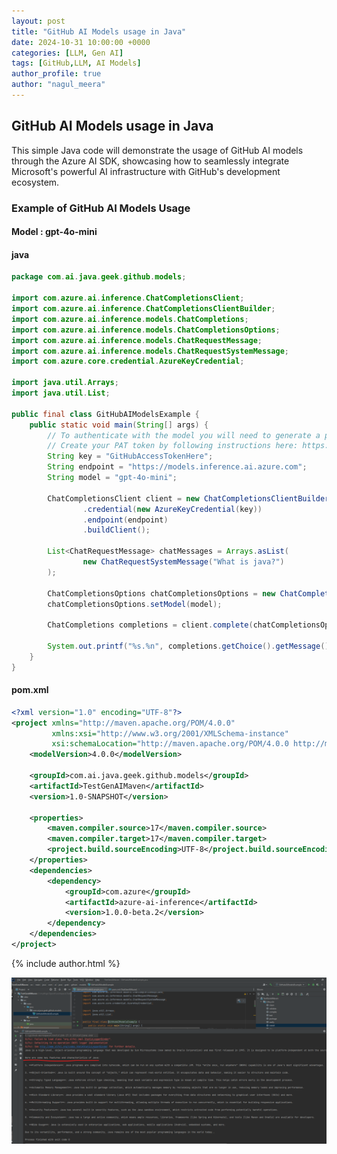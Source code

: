 ```yaml
---
layout: post
title: "GitHub AI Models usage in Java"
date: 2024-10-31 10:00:00 +0000
categories: [LLM, Gen AI]
tags: [GitHub,LLM, AI Models]
author_profile: true
author: "nagul_meera"
---
```

## GitHub AI Models usage in Java
This simple Java code will demonstrate the usage of GitHub AI models through the Azure AI SDK, showcasing how to seamlessly integrate Microsoft's powerful AI infrastructure with GitHub's development ecosystem.


### Example of GitHub AI Models Usage
#### Model : gpt-4o-mini

#### java
```java
package com.ai.java.geek.github.models;

import com.azure.ai.inference.ChatCompletionsClient;
import com.azure.ai.inference.ChatCompletionsClientBuilder;
import com.azure.ai.inference.models.ChatCompletions;
import com.azure.ai.inference.models.ChatCompletionsOptions;
import com.azure.ai.inference.models.ChatRequestMessage;
import com.azure.ai.inference.models.ChatRequestSystemMessage;
import com.azure.core.credential.AzureKeyCredential;

import java.util.Arrays;
import java.util.List;

public final class GitHubAIModelsExample {
    public static void main(String[] args) {
        // To authenticate with the model you will need to generate a personal access token (PAT) in your GitHub settings.
        // Create your PAT token by following instructions here: https://docs.github.com/en/authentication/keeping-your-account-and-data-secure/managing-your-personal-access-tokens
        String key = "GitHubAccessTokenHere";
        String endpoint = "https://models.inference.ai.azure.com";
        String model = "gpt-4o-mini";

        ChatCompletionsClient client = new ChatCompletionsClientBuilder()
                .credential(new AzureKeyCredential(key))
                .endpoint(endpoint)
                .buildClient();

        List<ChatRequestMessage> chatMessages = Arrays.asList(
                new ChatRequestSystemMessage("What is java?")
        );

        ChatCompletionsOptions chatCompletionsOptions = new ChatCompletionsOptions(chatMessages);
        chatCompletionsOptions.setModel(model);

        ChatCompletions completions = client.complete(chatCompletionsOptions);

        System.out.printf("%s.%n", completions.getChoice().getMessage().getContent());
    }
}
```
#### pom.xml
```xml
<?xml version="1.0" encoding="UTF-8"?>
<project xmlns="http://maven.apache.org/POM/4.0.0"
         xmlns:xsi="http://www.w3.org/2001/XMLSchema-instance"
         xsi:schemaLocation="http://maven.apache.org/POM/4.0.0 http://maven.apache.org/xsd/maven-4.0.0.xsd">
    <modelVersion>4.0.0</modelVersion>

    <groupId>com.ai.java.geek.github.models</groupId>
    <artifactId>TestGenAIMaven</artifactId>
    <version>1.0-SNAPSHOT</version>

    <properties>
        <maven.compiler.source>17</maven.compiler.source>
        <maven.compiler.target>17</maven.compiler.target>
        <project.build.sourceEncoding>UTF-8</project.build.sourceEncoding>
    </properties>
    <dependencies>
        <dependency>
            <groupId>com.azure</groupId>
            <artifactId>azure-ai-inference</artifactId>
            <version>1.0.0-beta.2</version>
        </dependency>
    </dependencies>
</project>
```

{% include author.html %}

<img src="/docs/assets/images/2024-10-31-github-ai-models/1.png" style="display: block; margin: auto;"/>